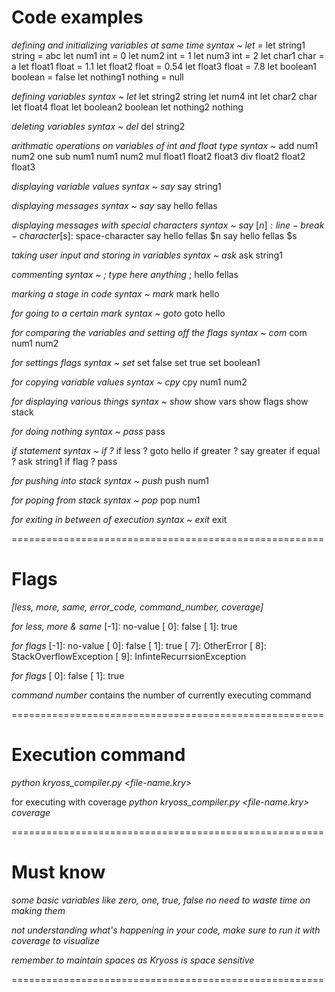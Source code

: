 
# Code examples

*defining and initializing variables at same time*
*syntax ~ let <variable> <datatype> = <value>* 
let string1 string = abc
let num1 int = 0
let num2 int = 1
let num3 int = 2
let char1 char = a
let float1 float = 1.1
let float2 float = 0.54
let float3 float = 7.8
let boolean1 boolean = false
let nothing1 nothing = null

*defining variables*
*syntax ~ let <variable> <datatype>*
let string2 string
let num4 int
let char2 char
let float4 float
let boolean2 boolean
let nothing2 nothing

*deleting variables*
*syntax ~ del <variable-name>*
del string2

*arithmatic operations on variables of int and float type*
*syntax ~ <opcode> <variable1> <variable2> <variable3>*
add num1 num2 one
sub num1 num1 num2
mul float1 float2 float3
div float2 float2 float3

*displaying variable values*
*syntax ~ say <variable>*
say string1

*displaying messages*
*syntax ~ say <message>*
say hello fellas

*displaying messages with special characters*
*syntax ~ say <message> <special-character>*
[$n]: line-break-character
[$s]: space-character
say hello fellas $n
say hello fellas $s

*taking user input and storing in variables*
*syntax ~ ask <variable>*
ask string1

*commenting*
*syntax ~ ; type here anything*
; hello fellas

*marking a stage in code*
*syntax ~ mark <mark-name>*
mark hello 

*for going to a certain mark*
*syntax ~ goto <mark-name>*
goto hello

*for comparing the variables and setting off the flags*
*syntax ~ com <variable1> <variable2>*
com num1 num2

*for settings flags*
*syntax ~ set <flag>*
set false
set true
set boolean1

*for copying variable values*
*syntax ~ cpy <variable> <variable>*
cpy num1 num2

*for displaying various things*
*syntax ~ show <thing>*
show vars
show flags
show stack

*for doing nothing*
*syntax ~ pass*
pass

*if statement*
*syntax ~ if <flag> ? <command>*
if less ? goto hello
if greater ? say greater
if equal ? ask string1
if flag ? pass

*for pushing into stack*
*syntax ~ push <variable>*
push num1

*for poping from stack*
*syntax ~ pop <variable>*
pop num1

*for exiting in between of execution*
*syntax ~ exit*
exit

======================================================

# Flags

*[less, more, same, error_code, command_number, coverage]*

*for less, more & same*
[-1]: no-value
[ 0]: false
[ 1]: true

*for flags*
[-1]: no-value
[ 0]: false
[ 1]: true
[ 7]: OtherError
[ 8]: StackOverflowException
[ 9]: InfinteRecurrsionException

*for flags*
[ 0]: false
[ 1]: true

*command number*
contains the number of currently executing command

======================================================

# Execution command

*python kryoss_compiler.py <file-name.kry>*

for executing with coverage
*python kryoss_compiler.py <file-name.kry> coverage*

======================================================

# Must know

*some basic variables like zero, one, true, false no need to waste time on making them*

*not understanding what's happening in your code, make sure to run it with coverage to visualize*

*remember to maintain spaces as Kryoss is space sensitive*

======================================================